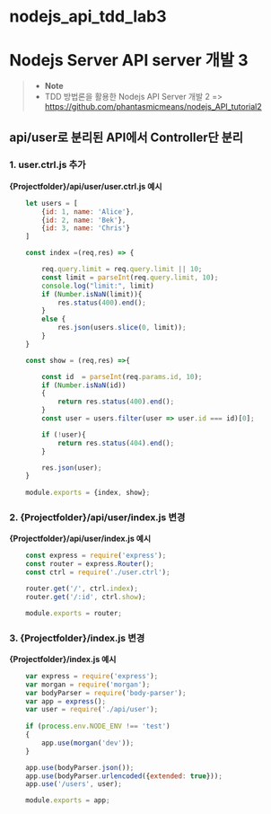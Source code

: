 # nodejs_api_tdd_lab3
Nodejs Server API server 개발 3
==================================


> - **Note**
> - TDD 방법론을 활용한 Nodejs API Server 개발 2 => https://github.com/phantasmicmeans/nodejs_API_tutorial2

api/user로 분리된 API에서 Controller단 분리
------------------------------

### 1. user.ctrl.js 추가 ###

**{Projectfolder}/api/user/user.ctrl.js 예시**

```javascript
    let users = [
        {id: 1, name: 'Alice'},
        {id: 2, name: 'Bek'},
        {id: 3, name: 'Chris'}
    ]

    const index =(req,res) => {

        req.query.limit = req.query.limit || 10;
        const limit = parseInt(req.query.limit, 10);
        console.log("limit:", limit)
        if (Number.isNaN(limit)){
            res.status(400).end();
        }
        else {
            res.json(users.slice(0, limit));
        }
    }

    const show = (req,res) =>{

        const id  = parseInt(req.params.id, 10);
        if (Number.isNaN(id))
        {
            return res.status(400).end();
        }
        const user = users.filter(user => user.id === id)[0];

        if (!user){
            return res.status(404).end();
        }

        res.json(user);
    }
    
    module.exports = {index, show};
```

### 2. {Projectfolder}/api/user/index.js 변경 ###

**{Projectfolder}/api/user/index.js 예시**

```javascript
    const express = require('express');
    const router = express.Router();
    const ctrl = require('./user.ctrl');

    router.get('/', ctrl.index);
    router.get('/:id', ctrl.show);

    module.exports = router;
```

### 3. {Projectfolder}/index.js 변경 ###

**{Projectfolder}/index.js 예시**

```javascript
    var express = require('express');
    var morgan = require('morgan');
    var bodyParser = require('body-parser');
    var app = express();
    var user = require('./api/user');
    
    if (process.env.NODE_ENV !== 'test')
    {
        app.use(morgan('dev'));
    }

    app.use(bodyParser.json());
    app.use(bodyParser.urlencoded({extended: true}));
    app.use('/users', user);

    module.exports = app;
```


